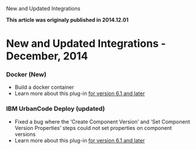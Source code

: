 





New and Updated Integrations

**This article was originaly published in 2014.12.01**


New and Updated Integrations - December, 2014
=============================================





### Docker (New)


* Build a docker container
* Learn more about this plug-in [for version 6.1 and later](https://developer.ibm.com/urbancode/plugin/docker/)




### IBM UrbanCode Deploy (updated)


* Fixed a bug where the ‘Create Component Version’ and ‘Set Component Version Properties’ steps could not set properties on component versions
* Learn more about this plug-in [for version 6.1 and later](http://developer.ibm.com/urbancode/plugin/ibm-urbancode-deploy/)







